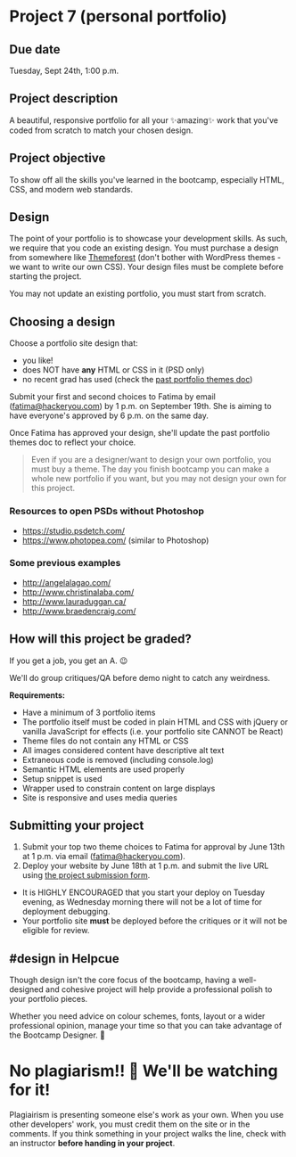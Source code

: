 # Project 7 (personal portfolio)
## Due date
Tuesday, Sept 24th, 1:00 p.m.

## Project description
A beautiful, responsive portfolio for all your ✨amazing✨ work that you've coded from scratch to match your chosen design.

## Project objective
To show off all the skills you've learned in the bootcamp, especially HTML, CSS, and modern web standards.

## Design
The point of your portfolio is to showcase your development skills. As such, we require that you code an existing design. You must purchase a design from somewhere like [Themeforest](http://1.envato.market/hackeryou) (don't bother with WordPress themes - we want to write our own CSS). Your design files must be complete before starting the project.

You may not update an existing portfolio, you must start from scratch. 

## Choosing a design
Choose a portfolio site design that:
* you like!
* does NOT have **any** HTML or CSS in it (PSD only)
* no recent grad has used (check the [past portfolio themes doc](https://docs.google.com/spreadsheets/d/1ZQqQnn-gSbyRlk_Au_MRoRsttsgy4BRdRnldnoclt6I/edit#gid=0)) 

Submit your first and second choices to Fatima by email (fatima@hackeryou.com) by 1 p.m. on September 19th. She is aiming to have everyone's approved by 6 p.m. on the same day.

Once Fatima has approved your design, she'll update the past portfolio themes doc to reflect your choice.

> Even if you are a designer/want to design your own portfolio, you must buy a theme. The day you finish bootcamp you can make a whole new portfolio if you want, but you may not design your own for this project.

### Resources to open PSDs without Photoshop
* https://studio.psdetch.com/
* https://www.photopea.com/ (similar to Photoshop)

### Some previous examples
* <http://angelalagao.com/>
* <http://www.christinalaba.com/>
* <http://www.lauraduggan.ca/>
* <http://www.braedencraig.com/>

## How will this project be graded?

If you get a job, you get an A. 😉  

We'll do group critiques/QA before demo night to catch any weirdness.

**Requirements:**
* Have a minimum of 3 portfolio items
* The portfolio itself must be coded in plain HTML and CSS with jQuery or vanilla JavaScript for effects (i.e. your portfolio site CANNOT be React)
* Theme files do not contain any HTML or CSS
* All images considered content have descriptive alt text
* Extraneous code is removed (including console.log)
* Semantic HTML elements are used properly
* Setup snippet is used    
* Wrapper used to constrain content on large displays
* Site is responsive and uses media queries

## Submitting your project
1. Submit your top two theme choices to Fatima for approval by June 13th at 1 p.m. via email (fatima@hackeryou.com).
2. Deploy your website by June 18th at 1 p.m. and submit the live URL using [the project submission form](https://forms.gle/FQuAaNeSpbTqbwTT8).
  * It is HIGHLY ENCOURAGED that you start your deploy on Tuesday evening, as Wednesday morning there will not be a lot of time for deployment debugging.
  * Your portfolio site **must** be deployed before the critiques or it will not be eligible for review. 
  
## #design in Helpcue

Though design isn't the core focus of the bootcamp, having a well-designed and cohesive project will help provide a professional polish to your portfolio pieces. 

Whether you need advice on colour schemes, fonts, layout or a wider professional opinion, manage your time so that you can take advantage of the Bootcamp Designer. 🎨

# No plagiarism!! 👀 We'll be watching for it!
Plagiairism is presenting someone else's work as your own. When you use other developers' work, you must credit them on the site or in the comments. If you think something in your project walks the line, check with an instructor **before handing in your project**.
